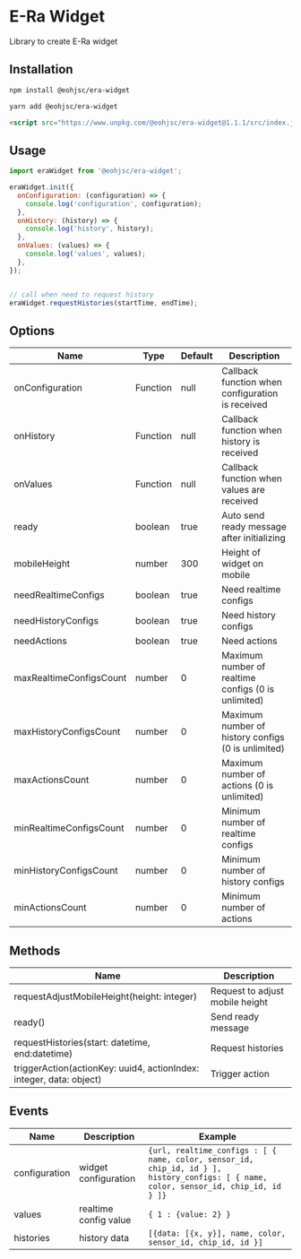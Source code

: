 # E-Ra Widget
Library to create E-Ra widget

## Installation
```bash
npm install @eohjsc/era-widget
```
```bash
yarn add @eohjsc/era-widget
```
```html
<script src="https://www.unpkg.com/@eohjsc/era-widget@1.1.1/src/index.js"></script>
```
## Usage
```javascript
import eraWidget from '@eohjsc/era-widget';
```
```javascript
eraWidget.init({
  onConfiguration: (configuration) => {
    console.log('configuration', configuration);
  },
  onHistory: (history) => {
    console.log('history', history);
  },
  onValues: (values) => {
    console.log('values', values);
  },
});


// call when need to request history
eraWidget.requestHistories(startTime, endTime);
```
## Options
| Name                    | Type     | Default | Description                                         |
|-------------------------|----------|---------|-----------------------------------------------------|
| onConfiguration         | Function | null    | Callback function when configuration is received    |
| onHistory               | Function | null    | Callback function when history is received          |
| onValues                | Function | null    | Callback function when values are received          |
| ready                   | boolean  | true    | Auto send ready message after initializing          |
| mobileHeight            | number   | 300     | Height of widget on mobile                          |
| needRealtimeConfigs     | boolean  | true    | Need realtime configs                               |
| needHistoryConfigs      | boolean  | true    | Need history configs                                |
| needActions             | boolean  | true    | Need actions                                        |
| maxRealtimeConfigsCount | number   | 0       | Maximum number of realtime configs (0 is unlimited) |
| maxHistoryConfigsCount  | number   | 0       | Maximum number of history configs (0 is unlimited)  |
| maxActionsCount         | number   | 0       | Maximum number of actions (0 is unlimited)          |
| minRealtimeConfigsCount | number   | 0       | Minimum number of realtime configs                  |
| minHistoryConfigsCount  | number   | 0       | Minimum number of history configs                   |
| minActionsCount         | number   | 0       | Minimum number of actions                           |

## Methods
| Name                                                                | Description                     |
|---------------------------------------------------------------------|---------------------------------|
| requestAdjustMobileHeight(height: integer)                          | Request to adjust mobile height |
| ready()                                                             | Send ready message              |
| requestHistories(start: datetime, end:datetime)                     | Request histories               |
| triggerAction(actionKey: uuid4, actionIndex: integer, data: object) | Trigger action                  |

## Events
| Name          | Description           | Example                                                                                                                                   |
|---------------|-----------------------|-------------------------------------------------------------------------------------------------------------------------------------------|
| configuration | widget configuration  | ```{url, realtime_configs : [ { name, color, sensor_id, chip_id, id } ], history_configs: [ { name, color, sensor_id, chip_id, id } ]}``` |
| values        | realtime config value | ```{ 1 : {value: 2} }```                                                                                                                  |
| histories     | history data          | ```[{data: [{x, y}], name, color, sensor_id, chip_id, id }]```                                                                            |
